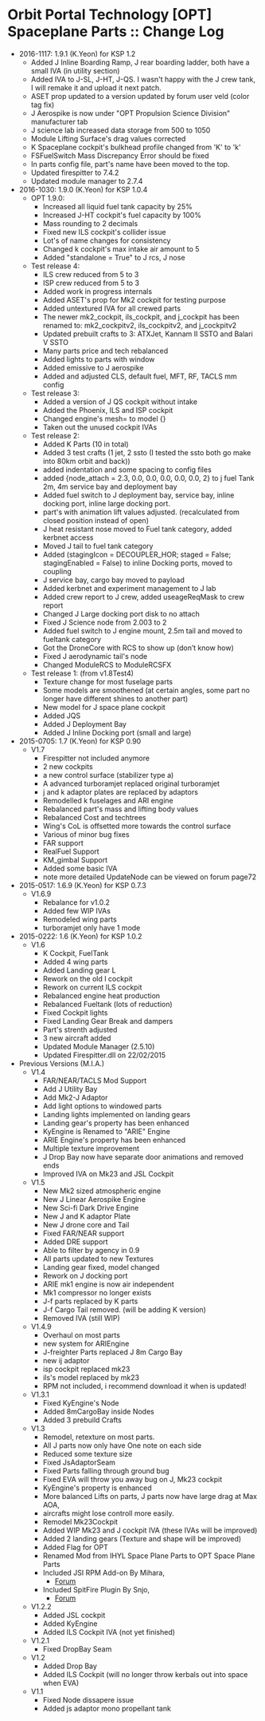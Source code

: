 # Orbit Portal Technology [OPT] Spaceplane Parts :: Change Log

* 2016-1117: 1.9.1 (K.Yeon) for KSP 1.2
	+ Added J Inline Boarding Ramp, J rear boarding ladder, both have a small IVA (in utility section)
	+ Added IVA to J-SL, J-HT, J-QS. I wasn't happy with the J crew tank, I will remake it and upload it next patch.
	+ ASET prop updated to a version updated by forum user veld (color tag fix)
	+ J Aerospike is now under "OPT Propulsion Science Division" manufacturer tab
	+ J science lab increased data storage from 500 to 1050
	+ Module Lifting Surface's drag values corrected
	+ K Spaceplane cockpit's bulkhead profile changed from 'K' to 'k'
	+ FSFuelSwitch Mass Discrepancy Error should be fixed
	+ In parts config file, part's name have been moved to the top.
	+ Updated firespitter to 7.4.2
	+ Updated module manager to 2.7.4
* 2016-1030: 1.9.0 (K.Yeon) for KSP 1.0.4
	+ OPT 1.9.0:
		- Increased all liquid fuel tank capacity by 25%
		- Increased J-HT cockpit's fuel capacity by 100%
		- Mass rounding to 2 decimals
		- Fixed new ILS cockpit's collider issue
		- Lot's of name changes for consistency
		- Changed k cockpit's max intake air amount to 5
		- Added "standalone = True" to J rcs, J nose
	+ Test release 4:
		- ILS crew reduced from 5 to 3
		- ISP crew reduced from 5 to 3
		- Added work in progress internals
		- Added ASET's prop for Mk2 cockpit for testing purpose
		- Added untextured IVA for all crewed parts
		- The newer mk2_cockpit, ils_cockpit, and j_cockpit has been renamed to: mk2_cockpitv2, ils_cockpitv2, and j_cockpitv2
		- Updated prebuilt crafts to 3: ATXJet, Kannam II SSTO and Balari V SSTO
		- Many parts price and tech rebalanced
		- Added lights to parts with window
		- Added emissive to J aerospike
		- Added and adjusted CLS, default fuel, MFT, RF, TACLS mm config
	+ Test release 3:
		- Added a version of J QS cockpit without intake
		- Added the Phoenix, ILS and ISP cockpit
		- Changed engine's mesh= to model {}
		- Taken out the unused cockpit IVAs
	+ Test release 2:
		- Added K Parts (10 in total)
		- Added 3 test crafts (1 jet, 2 ssto (I tested the ssto both go make into 80km orbit and back))
		- added indentation and some spacing to config files
		- added {node_attach = 2.3, 0.0, 0.0, 0.0, 0.0, 0.0, 2} to j fuel Tank 2m, 4m service bay and deployment bay
		- Added fuel switch to J deployment bay, service bay, inline docking port, inline large docking port.
		- part's with animation lift values adjusted. (recalculated from closed position instead of open)
		- J heat resistant nose moved to Fuel tank category, added kerbnet access
		- Moved J tail to fuel tank category
		- Added (stagingIcon = DECOUPLER_HOR; staged = False; stagingEnabled = False) to inline Docking ports, moved to coupling
		- J service bay, cargo bay moved to payload
		- Added kerbnet and experiment management to J lab
		- Added crew report to J crew, added useageReqMask to crew report
		- Changed J Large docking port disk to no attach
		- Fixed J Science node from 2.003 to 2
		- Added fuel switch to J engine mount, 2.5m tail and moved to fueltank category
		- Got the DroneCore with RCS to show up (don’t know how)
		- Fixed J aerodynamic tail's node
		- Changed ModuleRCS to ModuleRCSFX
	+ Test release 1: (from v1.8Test4)
		- Texture change for most fuselage parts
		- Some models are smoothened (at certain angles, some part no longer have different shines to another part)
		- New model for J space plane cockpit
		- Added JQS
		- Added J Deployment Bay
		- Added J Inline Docking port (small and large)
* 2015-0705: 1.7 (K.Yeon) for KSP 0.90
	+ V1.7
		- Firespitter not included anymore
		- 2 new cockpits
		- a new control surface (stabilizer type a)
		- A advanced turboramjet replaced original turboramjet
		- j and k adaptor plates are replaced by adaptors
		- Remodelled k fuselages and ARI engine
		- Rebalanced part's mass and lifting body values
		- Rebalanced Cost and techtrees
		- Wing's CoL is offsetted more towards the control surface
		- Various of minor bug fixes
		- FAR support
		- RealFuel Support
		- KM_gimbal Support
		- Added some basic IVA
		- note more detailed UpdateNode can be viewed on forum page72
* 2015-0517: 1.6.9 (K.Yeon) for KSP 0.7.3
	+ V1.6.9
		- Rebalance for v1.0.2
		- Added few WIP IVAs
		- Remodeled wing parts
		- turboramjet only have 1 mode
* 2015-0222: 1.6 (K.Yeon) for KSP 1.0.2
	+ V1.6
		- K Cockpit, FuelTank
		- Added 4 wing parts
		- Added Landing gear L
		- Rework on the old I cockpit
		- Rework on current ILS cockpit
		- Rebalanced engine heat production
		- Rebalanced Fueltank (lots of reduction)
		- Fixed Cockpit lights
		- Fixed Landing Gear Break and dampers
		- Part's strenth adjusted
		- 3 new aircraft added
		- Updated Module Manager (2.5.10)
		- Updated Firespitter.dll on 22/02/2015
* Previous Versions (M.I.A.)
	+ V1.4
		- FAR/NEAR/TACLS Mod Support
		- Add J Utility Bay
		- Add Mk2-J Adaptor
		- Add light options to windowed parts
		- Landing lights implemented on landing gears
		- Landing gear's property has been enhanced
		- KyEngine is Renamed to "ARIE" Engine
		- ARIE Engine's property has been enhanced
		- Multiple texture improvement
		- J Drop Bay now have separate door animations and removed ends
		- Improved IVA on Mk23 and JSL Cockpit
	+ V1.5
		- New Mk2 sized atmospheric engine
		- New J Linear Aerospike Engine
		- New Sci-fi Dark Drive Engine
		- New J and K adaptor Plate
		- New J drone core and Tail
		- Fixed FAR/NEAR support
		- Added DRE support
		- Able to filter by agency in 0.9
		- All parts updated to new Textures
		- Landing gear fixed, model changed
		- Rework on J docking port
		- ARIE mk1 engine is now air independent
		- Mk1 compressor no longer exists
		- J-f parts replaced by K parts
		- J-f Cargo Tail removed. (will be adding K version)
		- Removed IVA (still WIP)
	+ V1.4.9
		- Overhaul on most parts
		- new system for ARIEngine
		- J-freighter Parts replaced J 8m Cargo Bay
		- new ij adaptor
		- isp cockpit replaced mk23
		- ils's model replaced by mk23
		- RPM not included, i recommend download it when is updated!
	+ V1.3.1
		- Fixed KyEngine's Node
		- Added 8mCargoBay inside Nodes
		- Added 3 prebuild Crafts
	+ V1.3
		- Remodel, retexture on most parts.
		- All J parts now only have One note on each side
		- Reduced some texture size
		- Fixed JsAdaptorSeam
		- Fixed Parts falling through ground bug
		- Fixed EVA will throw you away bug on J, Mk23 cockpit
		- KyEngine's property is enhanced
		- More balanced Lifts on parts, J parts now have large drag at Max AOA,
		- aircrafts might lose controll more easily.
		- Remodel Mk23Cockpit
		- Added WIP Mk23 and J cockpit IVA (these IVAs will be improved)
		- Added 2 landing gears (Texture and shape will be improved)
		- Added Flag for OPT
		- Renamed Mod from IHYL Space Plane Parts to OPT Space Plane Parts
		- Included JSI RPM Add-on By Mihara,
			- [Forum](http://forum.kerbalspaceprogram.com/threads/57603)
		- Included SpitFire Plugin By Snjo,
			- [Forum](http://forum.kerbalspaceprogram.com/threads/24551-Firespitter-propeller-plane-and-helicopter-parts-v6-3-5-(Sep-1st)-for-KSP-0-24-2)
	+ V1.2.2
		- Added JSL cockpit
		- Added KyEngine
		- Added ILS Cockpit IVA (not yet finished)
	+ V1.2.1
		- Fixed DropBay Seam
	+ V1.2
		- Added Drop Bay
		- Added ILS Cockpit (will no longer throw kerbals out into space when EVA)
	+ V1.1
		- Fixed Node dissapere issue
		- Added js adaptor mono propellant tank
